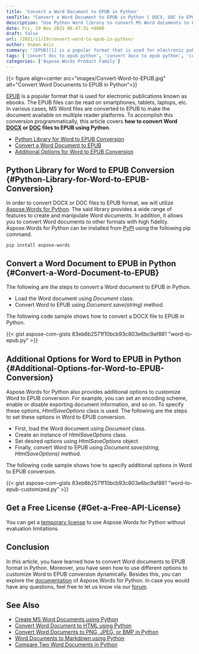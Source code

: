 ```yaml
---
title: 'Convert a Word Document to EPUB in Python'
seoTitle: "Convert a Word Document to EPUB in Python | DOCX, DOC to EPUB"
description: "Use Python Word library to convert MS Word documents to EPUB using Python. Customize DOCX to EPUB or DOC to EPUB conversion dynamically."
date: Fri, 19 Nov 2021 06:47:31 +0000
draft: false
url: /2021/11/19/convert-word-to-epub-in-python/
author: Usman Aziz
summary: '[EPUB][1] is a popular format that is used for electronic publications known as ebooks. The EPUB files can be read on smartphones, tablets, laptops, etc. In various cases, MS Word files are converted to EPUB to make the document available on multiple reader platforms. To accomplish this conversion programmatically, this article covers **how to convert Word [DOCX][2] or [DOC][3] files to EPUB using Python**.'
tags: ['convert doc to epub python', 'convert docx to epub python', 'convert word to epub python', 'python word to epub converter library']
categories: ['Aspose.Words Product Family']
---
```




{{< figure align=center src="images/Convert-Word-to-EPUB.jpg" alt="Convert Word Documents to EPUB in Python">}}


[EPUB][4] is a popular format that is used for electronic publications known as ebooks. The EPUB files can be read on smartphones, tablets, laptops, etc. In various cases, MS Word files are converted to EPUB to make the document available on multiple reader platforms. To accomplish this conversion programmatically, this article covers **how to convert Word [DOCX][5] or [DOC][6] files to EPUB using Python**.

*   [Python Library for Word to EPUB Conversion][7]
*   [Convert a Word Document to EPUB][8]
*   [Additional Options for Word to EPUB Conversion][9]

## Python Library for Word to EPUB Conversion {#Python-Library-for-Word-to-EPUB-Conversion}

In order to convert DOCX or DOC files to EPUB format, we will utilize [Aspose.Words for Python][10]. The said library provides a wide range of features to create and manipulate Word documents. In addition, it allows you to convert Word documents to other formats with high fidelity. Aspose.Words for Python can be installed from [PyPI][11] using the following pip command.

```
pip install aspose-words 
```

## Convert a Word Document to EPUB in Python {#Convert-a-Word-Document-to-EPUB}

The following are the steps to convert a Word document to EPUB in Python.

*   Load the Word document using _Document_ class.
*   Convert Word to EPUB using _Document.save(string)_ method.

The following code sample shows how to convert a DOCX file to EPUB in Python.

{{< gist aspose-com-gists 83eb6b2571f10bcb93c803e6bc9af881 "word-to-epub.py" >}}

## Additional Options for Word to EPUB in Python {#Additional-Options-for-Word-to-EPUB-Conversion}

Aspose.Words for Python also provides additional options to customize Word to EPUB conversion. For example, you can set an encoding scheme, enable or disable exporting document information, and so on. To specify these options, _HtmlSaveOptions_ class is used. The following are the steps to set these options in Word to EPUB conversion.

*   First, load the Word document using _Document_ class.
*   Create an instance of _HtmlSaveOptions_ class.
*   Set desired options using _HtmlSaveOptions_ object.
*   Finally, convert Word to EPUB using _Document.save(string, _HtmlSaveOptions_)_ method.

The following code sample shows how to specify additional options in Word to EPUB conversion.

{{< gist aspose-com-gists 83eb6b2571f10bcb93c803e6bc9af881 "word-to-epub-customized.py" >}}

## Get a Free License {#Get-a-Free-API-License}

You can get a [temporary license][12] to use Aspose.Words for Python without evaluation limitations.

## Conclusion

In this article, you have learned how to convert Word documents to EPUB format in Python. Moreover, you have seen how to use different options to customize Word to EPUB conversion dynamically. Besides this, you can explore the [documentation][13] of Aspose.Words for Python. In case you would have any questions, feel free to let us know via our [forum][14].

## See Also

*   [Create MS Word Documents using Python][15]
*   [Convert Word Document to HTML using Python][16]
*   [Convert Word Documents to PNG, JPEG, or BMP in Python][17]
*   [Word Documents to Markdown using Python][18]
*   [Compare Two Word Documents in Python][19]




[1]: https://docs.fileformat.com/ebook/epub/
[2]: https://docs.fileformat.com/word-processing/docx/
[3]: https://docs.fileformat.com/word-processing/doc/
[4]: https://docs.fileformat.com/ebook/epub/
[5]: https://docs.fileformat.com/word-processing/docx/
[6]: https://docs.fileformat.com/word-processing/doc/
[7]: #Python-Library-for-Word-to-EPUB-Conversion
[8]: #Convert-a-Word-Document-to-EPUB
[9]: #Additional-Options-for-Word-to-EPUB-Conversion
[10]: https://products.aspose.com/words/python/
[11]: https://pypi.org/project/aspose-words/
[12]: https://purchase.aspose.com/temporary-license
[13]: https://docs.aspose.com/words/python/product-overview/
[14]: https://forum.aspose.com/
[15]: https://blog.aspose.com/2021/10/28/create-word-documents-using-python/
[16]: https://blog.aspose.com/2021/11/01/convert-word-to-html-in-python/
[17]: https://blog.aspose.com/2021/11/04/convert-word-to-png-jpg-bmp-in-python/
[18]: https://blog.aspose.com/2021/11/05/convert-word-to-markdown-using-python/
[19]: https://blog.aspose.com/2021/11/11/compare-two-word-documents-in-python/




